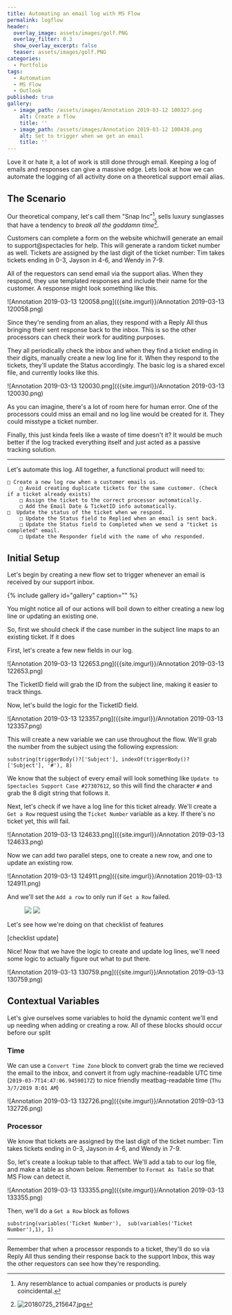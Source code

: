 ```yaml
---
title: Automating an email log with MS Flow
permalink: logflow
header:
  overlay_image: assets/images/golf.PNG
  overlay_filter: 0.3
  show_overlay_excerpt: false
  teaser: assets/images/golf.PNG
categories:
  - Portfolio
tags:
  - Automation
  - MS Flow
  - Outlook
published: true
gallery:
  - image_path: /assets/images/Annotation 2019-03-12 100327.png
    alt: Create a flow
    title: ''
  - image_path: /assets/images/Annotation 2019-03-12 100438.png
    alt: Set to trigger when we get an email
    title: ''
---
```


Love it or hate it, a lot of work is still done through email. Keeping a log of emails and responses can give a massive edge.
Lets look at how we can automate the logging of all activity done on a theoretical support email alias.


## The Scenario

Our theoretical company, let's call them "Snap Inc"[^coincidence], sells luxury sunglasses that have a tendency to *break all the goddamn time*[^broke]. 

[^coincidence]: Any resemblance to actual companies or products is purely coincidental.
[^broke]: ![20180725_215647.jpg]({{site.imgurl}}/20180725_215647.jpg)

Customers can complete a form on the website whichwill generate an email to support@spectacles for help. This will generate a random ticket number as well. Tickets are assigned by the last digit of the ticket number: Tim takes tickets ending in 0-3, Jayson in 4-6, and Wendy in 7-9.

All of the requestors can send email via the support alias.
When they respond, they use templated responses and include their name for the customer. A response might look something like this.

![Annotation 2019-03-13 120058.png]({{site.imgurl}}/Annotation 2019-03-13 120058.png)

Since they're sending from an alias, they respond with a Reply All thus bringing their sent response back to the inbox. This is so the other processors can check their work for auditing purposes.
  
They all periodically check the inbox and when they find a ticket ending in their digits, manually create a new log line for it. When they respond to the tickets, they'll update the Status accordingly. 
The basic log is a shared excel file, and currently looks like this.
  
![Annotation 2019-03-13 120030.png]({{site.imgurl}}/Annotation 2019-03-13 120030.png)

As you can imagine, there's a lot of room here for human error. One of the processors could miss an email and no log line would be created for it. They could misstype a ticket number.

Finally, this just kinda feels like a waste of time doesn't it? It would be much better if the log tracked everything itself and just acted as a passive tracking solution.

---

Let's automate this log.
All together, a functional product will need to:

```
□ Create a new log row when a customer emails us.  
	□ Avoid creating duplicate tickets for the same customer. (Check if a ticket already exists)
  	□ Assign the ticket to the correct processor automatically.
  	□ Add the Email Date & TicketID info automatically.
□  Update the status of the ticket when we respond.  
	□ Update the Status field to Replied when an email is sent back.  
	□ Update the Status field to Completed when we send a "ticket is completed" email.  
	□ Update the Responder field with the name of who responded.
```



## Initial Setup

Let's begin by creating a new flow set to trigger whenever an email is received by our support inbox.

{% include gallery id="gallery" caption="" %}

You might notice all of our actions will boil down to either creating a new log line or updating an existing one. 
  
  So, first we should check if the case number in the subject line maps to an existing ticket. If it does

First, let's create a few new fields in our log.

![Annotation 2019-03-13 122653.png]({{site.imgurl}}/Annotation 2019-03-13 122653.png)

The TicketID field will grab the ID from the subject line, making it easier to track things.


Now, let's build the logic for the TicketID field.

![Annotation 2019-03-13 123357.png]({{site.imgurl}}/Annotation 2019-03-13 123357.png)

This will create a new variable we can use throughout the flow. We'll grab the number from the subject using the following expression:
```
substring(triggerBody()?['Subject'], indexOf(triggerBody()?['Subject'], '#'), 8)
```

  
We know that the subject of every email will look something like `Update to Spectacles Support Case #27307612`, so this will find the character `#` and grab the 8 digit string that follows it.
  
Next, let's check if we have a log line for this ticket already.
We'll create a `Get a Row` request using the `Ticket Number` variable as a key. If there's no ticket yet, this will fail.
  
![Annotation 2019-03-13 124633.png]({{site.imgurl}}/Annotation 2019-03-13 124633.png)

Now we can add two parallel steps, one to create a new row, and one to update an existing row.
  
![Annotation 2019-03-13 124911.png]({{site.imgurl}}/Annotation 2019-03-13 124911.png)

And we'll set the `Add a row` to only run if `Get a Row` failed.

<figure class="half">

<img src="{{site.imgurl}}/Annotation 2019-03-13 125144.png">
<img src="{{site.imgurl}}/Annotation 2019-03-13 125208.png">

</figure>

Let's see how we're doing on that checklist of features

[checklist update]

Nice! Now that we have the logic to create and update log lines, we'll need some logic to actually figure out what to put there.

![Annotation 2019-03-13 130759.png]({{site.imgurl}}/Annotation 2019-03-13 130759.png)

## Contextual Variables

Let's give ourselves some variables to hold the dynamic content we'll end up needing when adding or creating a row. All of these blocks should occur before our split

### Time

We can use a `Convert Time Zone` block to convert grab the time we recieved the email to the inbox, and convert it from ugly machine-readable UTC time (`2019-03-7T14:47:06.9459017Z`) to nice friendly meatbag-readable time (`Thu 3/7/2019 8:01 AM`)

![Annotation 2019-03-13 132726.png]({{site.imgurl}}/Annotation 2019-03-13 132726.png)

### Processor

We know that tickets are assigned by the last digit of the ticket number: 
Tim takes tickets ending in 0-3, Jayson in 4-6, and Wendy in 7-9.

So, let's create a lookup table to that affect. We'll add a tab to our log file, and make a table as shown below. Remember to `Format As Table` so that MS Flow can detect it.

![Annotation 2019-03-13 133355.png]({{site.imgurl}}/Annotation 2019-03-13 133355.png)

Then, we'll do a `Get a Row` block as follows



```substring(variables('Ticket Number'),  sub(variables('Ticket Number'),1), 1)```

----
 
Remember that when a processor responds to a ticket, they'll do so via Reply All thus sending their response back to the support Inbox, this way the other requestors can see how they're responding.
